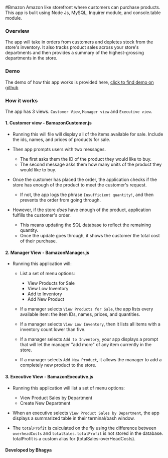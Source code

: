 #Bmazon 
Amazon like storefront where customers can purchase products. This app is bulit using Node Js, MySQL, Inquirer module, and console.table module. 

### Overview

The app will take in orders from customers and depletes stock from the store's inventory. It also tracks product sales across your store's departments and then provides a summary of the highest-grossing departments in the store. 



### Demo

The demo of how this app works is provided here, [click to find demo on github](https://github.com/bhagya88/bamazon/blob/master/BamazonDemo.mp4)

### How it works

The app has  3 views. `Customer View`, `Manager view` and `Executive view`. 

#### 1. Customer view - BamazonCustomer.js


 * Running this  will file will display all of the items available for sale. Include the ids, names, and prices of products for sale.

 * Then app prompts users with two messages. 
	* The first asks them the ID of the product they would like to buy. 
	* The second message asks them how many units of the product they would like to buy.

* Once the customer has placed the order, the application checks if the store has enough of the product to meet the customer's request. 
	* If not, the app logs the phrase `Insufficient quantity!`, and then prevents the order from going through.

* However, if the store *does* have enough of the product, application fulfills the customer's order. 
	* This means updating the SQL database to reflect the remaining quantity.
	* Once the update goes through, it shows the customer the total cost of their purchase.



#### 2. Manager View - BamazonManager.js

* Running this application will:

	* List a set of menu options: 
		* View Products for Sale 
		* View Low Inventory
		* Add to Inventory
		* Add New Product

	* If a manager selects `View Products for Sale`, the app lists every available item: the item IDs, names, prices, and quantities.

	* If a manager selects `View Low Inventory`, then it lists all items with a inventory count lower than five.

	* If a manager selects `Add to Inventory`, your app displays a prompt that will let the manager "add more" of any item currently in the store. 

	* If a manager selects `Add New Product`, it allows the manager to add a completely new product to the store.



#### 3. Executive View - BamazonExecutive.js


* Running this application will list a set of menu options: 
	* View Product Sales by Department 
	* Create New Department

* When an executive selects `View Product Sales by Department`, the app displays a summarized table in their terminal/bash window. 


* The `totalProfit` is calculated on the fly using the difference between `overheadCosts` and `totalSales`. `totalProfit` is not stored in the database. totalProfit is a custom alias for (totalSales-overHeadCosts). 


#### Developed by Bhagya